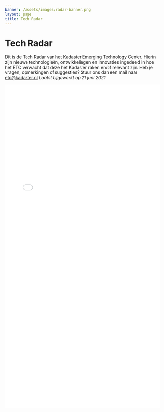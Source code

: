 ```yaml
---
banner: /assets/images/radar-banner.png
layout: page
title: Tech Radar
---
```

# Tech Radar

Dit is de Tech Radar van het Kadaster Emerging Technology Center.
Hierin zijn nieuwe technologieën, ontwikkelingen en innovaties ingedeeld in hoe het ETC verwacht dat deze het Kadaster raken en/of relevant zijn. Heb je vragen, opmerkingen of suggesties? Stuur ons dan een mail naar etc@kadaster.nl
_Laatst bijgewerkt op 21 juni 2021_


<iframe class="tech-radar" src="dist/index.html" frameborder="0" height="1050px" width="100%">
</iframe>
